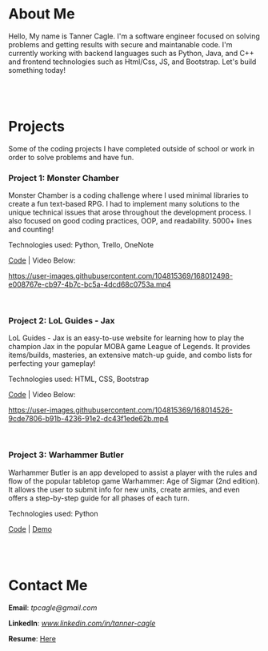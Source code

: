 # About Me

Hello, My name is Tanner Cagle. I'm a software engineer focused on solving problems and getting results with secure and maintanable code. I'm currently working with backend languages such as Python, Java, and C++ and frontend technologies such as Html/Css, JS, and Bootstrap. Let's build something today!

<br><br>

# Projects

Some of the coding projects I have completed outside of school or work in order to solve problems and have fun.

### Project 1: Monster Chamber

Monster Chamber is a coding challenge where I used minimal libraries to create a fun text-based RPG. I had to implement many solutions to the unique technical issues that arose throughout the development process. I also focused on good coding practices, OOP, and readability. 5000+ lines and counting!

Technologies used: Python, Trello, OneNote

[Code](https://github.com/tanner-cagle/monster-chamber.git) | Video Below:

https://user-images.githubusercontent.com/104815369/168012498-e008767e-cb97-4b7c-bc5a-4dcd68c0753a.mp4

<br>

### Project 2: LoL Guides - Jax

LoL Guides - Jax is an easy-to-use website for learning how to play the champion Jax in the popular MOBA game League of Legends. It provides items/builds, masteries, an extensive match-up guide, and combo lists for perfecting your gameplay!

Technologies used: HTML, CSS, Bootstrap

[Code](https://github.com/tanner-cagle/lol-guides-jax.git) | Video Below:

https://user-images.githubusercontent.com/104815369/168014526-9cde7806-b91b-4236-91e2-dc43f1ede62b.mp4

<br>

### Project 3: Warhammer Butler

Warhammer Butler is an app developed to assist a player with the rules and flow of the popular tabletop game Warhammer: Age of Sigmar (2nd edition). It allows the user to submit info for new units, create armies, and even offers a step-by-step guide for all phases of each turn.

Technologies used: Python

[Code](https://github.com/tanner-cagle/warhammer-butler.git) | [Demo](https://user-images.githubusercontent.com/104815369/168013965-224065e6-c32a-4692-97f6-4036707acd0b.mp4)

<br><br>

# Contact Me

**Email**: _tpcagle@gmail.com_

**LinkedIn**: _www.linkedin.com/in/tanner-cagle_

**Resume**: [Here](https://github.com/tanner-cagle/business-portfolio/blob/main/Tanner_Cagle_Resume.PDF)
